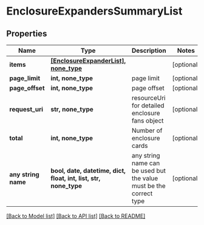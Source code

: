 # EnclosureExpandersSummaryList


## Properties
Name | Type | Description | Notes
------------ | ------------- | ------------- | -------------
**items** | [**[EnclosureExpanderList], none_type**](EnclosureExpanderList.md) |  | [optional] 
**page_limit** | **int, none_type** | page limit | [optional] 
**page_offset** | **int, none_type** | page offset | [optional] 
**request_uri** | **str, none_type** | resourceUri for detailed enclosure fans object | [optional] 
**total** | **int, none_type** | Number of enclosure cards | [optional] 
**any string name** | **bool, date, datetime, dict, float, int, list, str, none_type** | any string name can be used but the value must be the correct type | [optional]

[[Back to Model list]](../README.md#documentation-for-models) [[Back to API list]](../README.md#documentation-for-api-endpoints) [[Back to README]](../README.md)


